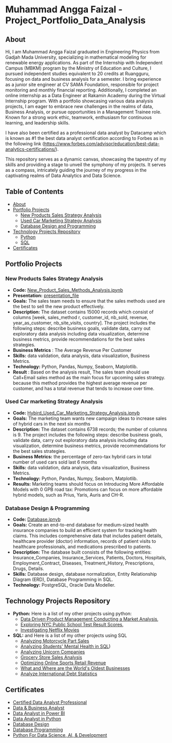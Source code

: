# Muhammad Angga Faizal - Project_Portfolio_Data_Analysis
## About 
Hi, I am Muhammad Angga Faizal graduated in Engineering Physics from Gadjah Mada University, specializing in mathematical modeling for renewable energy applications. As part of the Internship with Independent Campus (MBKM) program by the Ministry of Education and Culture, I pursued independent studies equivalent to 20 credits at Ruangguru, focusing on data and business analysis for a semester. I bring experience as a junior site engineer at CV SAMA Foundation, responsible for project monitoring and monthly financial reporting. Additionally, I completed an online internship as a Data Engineer at Rakamin Academy during the Virtual Internship program. With a portfolio showcasing various data analysis projects, I am eager to embrace new challenges in the realms of data, Business Analysis, or pursue opportunities in a Management Trainee role. Known for a strong work ethic, teamwork, enthusiasm for continuous learning, and leadership skills.

I have also been certified as a professional data analyst by Datacamp which is known as #1 the best data analyst certification according to Forbes as in the following link (https://www.forbes.com/advisor/education/best-data-analytics-certifications/).

This repository serves as a dynamic canvas, showcasing the tapestry of my skills and providing a stage to unveil the symphony of my projects. It serves as a compass, intricately guiding the journey of my progress in the captivating realms of Data Analytics and Data Science.

## Table of Contents 
- [About](#about)
- [Portfolio Projects](#portfolio-projects)
  - [New Products Sales Strategy Analysis](#new-products-sales-strategy-analysis)
  - [Used Car Marketing Strategy Analysis](#used-car-marketing-strategy-analysis)
  - [Database Design and Programming](#database-design-and-programming)
- [Technology Projects Repository](#repository-projects)
   - [Python](#python)
   - [SQL](#sql)
- [Certificates](#certificates)

## Portfolio Projects
### New Products Sales Strategy Analysis
- **Code:** [New_Product_Sales_Methods_Analysis.ipynb](https://github.com/anggafaizal/Project_Portfolio_Data_Analysis/blob/69271b3801e3b9ebfaf05fbd28f5da33566de5db/PYTHON/New%20Product%20Sales%20Strategy/New%20Product%20Sales%20Strategy.ipynb)
- **Presentation:** [presentation_file](https://github.com/anggafaizal/Project_Portfolio_Data_Analysis/blob/44a9eed9bbadc64d24c9f0088055304fbe48d917/PYTHON/New%20Product%20Sales%20Strategy/New%20Product%20Sales%20Strategy%20Presentation.pdf)
- **Goals:** The sales team needs to ensure that the sales methods used are the best to sell the new product effectively.
- **Description:** The dataset contains 15000 records which consist of columns [week, sales_method r, customer_id, nb_sold, revenue, year_as_customer, nb_site_visits, country]. The project includes the following steps: describe business goals, validate data, carry out exploratory data analysis including data visualization, determine business metrics, provide recommendations for the best sales strategies.
- **Business Metrics** : The Average Revenue Per Customer
- **Skills:** data validation, data analysis, data visualization, Business Metrics. 
- **Technology:** Python, Pandas, Numpy, Seaborn, Matplotlib.
- **Result** : Based on the analysis result, The sales team should use Call+Email sales method as the main focus for upcoming sales strategy. because this method provides the highest average revenue per customer, and has a total revenue that tends to increase over time.

### Used Car marketing Strategy Analysis
- **Code:** [Hybird_Used_Car_Marketing_Strategy_Analysis.ipnyb](https://github.com/anggafaizal/Project_Portfolio_Data_Analysis/blob/46dd17589e4293c47c44fba4abe2dfce24257f89/PYTHON/Marketing%20Strategy%20Analysis/Marketing%20Strategy%20Analysis.ipynb)
- **Goals:** The marketing team wants new campaign ideas to increase sales of hybrid cars in the next six months
- **Description:** The dataset contains 6738 records; the number of columns is 9. The project includes the following steps: describe business goals, validate data, carry out exploratory data analysis including data visualization, determine business metrics, provide recommendations for the best sales strategies.
- **Business Metrics:** the percentage of zero-tax hybrid cars in total number of used cars sold last 6 months
- **Skills:** data validation, data analysis, data visualization, Business Metrics. 
- **Technology:** Python, Pandas, Numpy, Seaborn, Matplotlib.
- **Results:** Marketing teams should focus on Introducing More Affordable Models with 0 GPB road tax: Promotions can focus on more affordable hybrid models, such as Prius, Yaris, Auris and CH-R.

### Database Design & Programming
- **Code:** [Database.ipnyb](https://github.com/anggafaizal/Project_Portfolio_Data_Analysis/blob/80299e15b5566e902dcdbb4ab18a30db52044ca5/SQL/Database%20Design%20%26%20Programming/Database%20Design.ipynb)
- **Goals:** Create an end-to-end database for medium-sized health insurance companies to build an efficient system for tracking health claims. This includes comprehensive data that includes patient details, healthcare provider (doctor) information, records of patient visits to healthcare professionals, and medications prescribed to patients.
- **Description:** The database built consists of the following entities: Insurance_Companies, Insurance_Services, Patients, Doctors, Hospitals, Employment_Contract, Diseases, Treatment_History, Prescriptions, Drugs, Details.
- **Skills:** Database design, database normalization,  Entity Relationship Diagram (ERD), Database Programming in SQL.
- **Technology:** PostgreSQL, Oracle Data Modeller.

## Technology Projects Repository
- **Python:** Here is a list of my other projects using python:
     - [Data Driven Product Management Conducting a Market Analysis](https://github.com/anggafaizal/Project_Portfolio_Data_Analysis/blob/f866874bbe3abb2dcad1a8bf3d51e216ea503679/PYTHON/Data%20Driven%20Product%20Management%20Conducting%20a%20Market%20Analysis/Data%20Driven%20Product%20Management%20Conducting%20a%20Market%20Analysis.ipynb),
     - [Exploring NYC Public School Test Result Scores](https://github.com/anggafaizal/Project_Portfolio_Data_Analysis/blob/f866874bbe3abb2dcad1a8bf3d51e216ea503679/PYTHON/Exploring%20NYC%20Public%20School%20Test%20Result%20Scores/Exploring%20NYC%20Public%20School%20Test%20Result%20Scores.ipynb),
     - [Investigating Netflix Movies](https://github.com/anggafaizal/Project_Portfolio_Data_Analysis/blob/f866874bbe3abb2dcad1a8bf3d51e216ea503679/PYTHON/Investigating%20Netflix%20Movies/notebook%20(4).ipynb)
- **SQL:** and Here is a list of my other projects using SQL
     - [Analyzing Motorcycle Part Sales](https://github.com/anggafaizal/Project_Portfolio_Data_Analysis/blob/6e9313efe389a8561bf3767049d02da91948971b/SQL/Analyzing%20Motorcycle%20Part%20Sales/Analyzing%20Motorcycle%20Part%20Sales.ipynb)
     - [Analyzing Students' Mental Health in SQL](https://github.com/anggafaizal/Project_Portfolio_Data_Analysis/blob/6e9313efe389a8561bf3767049d02da91948971b/SQL/Analyzing%20Students'%20Mental%20Health%20in%20SQL/Analyzing%20Students'%20Mental%20Health%20in%20SQL.ipynb))
     - [Analyzing Unicorn Companies](https://github.com/anggafaizal/Project_Portfolio_Data_Analysis/blob/6e9313efe389a8561bf3767049d02da91948971b/SQL/Analyzing%20Unicorn%20Companies/Analyzing%20Unicorn%20Companies.ipynb)
     - [Grocery Store Sales Analysis](https://github.com/anggafaizal/Project_Portfolio_Data_Analysis/blob/6e9313efe389a8561bf3767049d02da91948971b/SQL/Grocery%20Store%20Sales%20Analysis/Grocery%20Store%20Sales%20Analysis.ipynb)
     - [Optimizing Online Sports Retail Revenue](https://github.com/anggafaizal/Project_Portfolio_Data_Analysis/blob/6e9313efe389a8561bf3767049d02da91948971b/SQL/Optimizing%20Online%20Sports%20Retail%20Revenue/Optimizing%20Online%20Sports%20Retail%20Revenue.ipynb)
     - [What and Where are the World's Oldest Businesses](https://github.com/anggafaizal/Project_Portfolio_Data_Analysis/blob/6e9313efe389a8561bf3767049d02da91948971b/SQL/What%20and%20Where%20are%20the%20World's%20Oldest%20Businesses/What%20and%20Where%20are%20the%20World's%20Oldest%20Businesses.ipynb)
     - [Analyze International Debt Statistics](https://github.com/anggafaizal/Project_Portfolio_Data_Analysis/blob/6e9313efe389a8561bf3767049d02da91948971b/PYTHON/Analyze%20International%20Debt%20Statistics/Analyze%20International%20Debt%20Statistics.ipynb)

## Certificates
- [Certified Data Analyst Professional](https://www.datacamp.com/certificate/DA0022368705100)
- [Data & Business Analyst](https://drive.google.com/file/d/1-97T2IcGdHnkB5DbbTPGZnYnBER8JH8S/view?usp=sharing)
- [Data Analyst in Power BI](https://www.datacamp.com/statement-of-accomplishment/track/33baa9ae32e2c6aa007357e22f4e796d771960ca?raw=1)
- [Data Analyst in Python](https://www.datacamp.com/statement-of-accomplishment/track/4b9d60a4fd757afa58f60869357b55a45570423c)
- [Database Design](https://drive.google.com/file/d/1VBkji7Gok2Fcu8WVrIhGddU2V0w31vSZ/view?usp=sharing)
- [Database Programming](https://drive.google.com/file/d/10er6BAYb43mWieyfpjqgJxlhA06JjdK5/view?usp=sharing)
- [Python For Data Science, AI, & Development](https://coursera.org/share/8f711cfe86dba57ba919c1b75986ee09)
  
